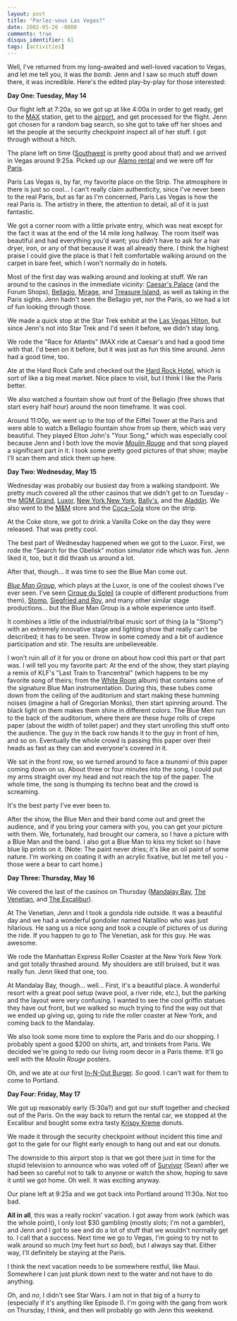 ```yaml
---
layout: post
title: "Parlez-vous Las Vegas?"
date: 2002-05-20 -0800
comments: true
disqus_identifier: 61
tags: [activities]
---
```

<!--markdownlint-disable MD036 -->
Well, I've returned from my long-awaited and well-loved vacation to
Vegas, and let me tell you, it was *the bomb*. Jenn and I saw so much
stuff down there, it was incredible. Here's the edited play-by-play for
those interested:

 **Day One: Tuesday, May 14**

 Our flight left at 7:20a, so we got up at like 4:00a in order to get
ready, get to the [MAX](http://www.tri-met.org/max/index.htm) station,
get to the [airport](http://www.flypdx.com/), and get processed for the
flight. Jenn got chosen for a random bag search, so she got to take off
her shoes and let the people at the security checkpoint inspect all of
her stuff. I got through without a hitch.

 The plane left on time ([Southwest](http://www.iflyswa.com/) is pretty
good about that) and we arrived in Vegas around 9:25a. Picked up our
[Alamo rental](http://www.alamo.com/) and we were off for
[Paris](http://www.parislv.com/).

 Paris Las Vegas is, by far, my favorite place on the Strip. The
atmosphere in there is just so cool... I can't really claim
authenticity, since I've never been to the real Paris, but as far as I'm
concerned, Paris Las Vegas is how the real Paris is. The artistry in
there, the attention to detail, all of it is just fantastic.

 We got a corner room with a little private entry, which was neat except
for the fact it was at the end of the 14 mile long hallway. The room
itself was beautiful and had everything you'd want; you didn't have to
ask for a hair dryer, iron, or any of that because it was all already
there. I think the highest praise I could give the place is that I felt
comfortable walking around on the carpet in bare feet, which I won't
normally do in hotels.

 Most of the first day was walking around and looking at stuff. We ran
around to the casinos in the immediate vicinity: [Caesar's
Palace](http://www.caesarspalace.com/) (and the Forum Shops),
[Bellagio](http://www.bellagiolasvegas.com/),
[Mirage](http://www.themirage.com/), and [Treasure
Island](http://www.treasureisland.com/), as well as taking in the Paris
sights. Jenn hadn't seen the Bellagio yet, nor the Paris, so we had a
lot of fun looking through those.

 We made a quick stop at the Star Trek exhibit at the [Las Vegas
Hilton](http://www.lv-hilton.com/), but since Jenn's not into Star Trek
and I'd seen it before, we didn't stay long.

 We rode the "Race for Atlantis" IMAX ride at Caesar's and had a good
time with that. I'd been on it before, but it was just as fun this time
around. Jenn had a good time, too.

 Ate at the Hard Rock Cafe and checked out the [Hard Rock
Hotel](http://www.hardrockhotel.com/), which is sort of like a big meat
market. Nice place to visit, but I think I like the Paris better.

 We also watched a fountain show out front of the Bellagio (free shows
that start every half hour) around the noon timeframe. It was cool.

 Around 11:00p, we went up to the top of the Eiffel Tower at the Paris
and were able to watch a Bellagio fountain show from up there, which was
very beautiful. They played Elton John's "Your Song," which was
especially cool because Jenn and I both love the movie *[Moulin
Rouge](http://www.amazon.com/exec/obidos/ASIN/B00005QZ7U/mhsvortex)* and
that song played a significant part in it. I took some pretty good
pictures of that show; maybe I'll scan them and stick them up here.

 **Day Two: Wednesday, May 15**

 Wednesday was probably our busiest day from a walking standpoint. We
pretty much covered all the other casinos that we didn't get to on
Tuesday - the [MGM Grand](http://www.mgmgrand.com/),
[Luxor](http://www.luxor.com), [New York New
York](http://www.nynyhotelcasino.com/),
[Bally's](http://www.ballyslv.com/), and the
[Aladdin](http://www.aladdincasino.com/). We also went to the
[M&M](http://www.mars.com/) store and the
[Coca-Cola](http://www.cocacola.com/) store on the strip.

 At the Coke store, we got to drink a Vanilla Coke on the day they were
released. That was pretty cool.

 The best part of Wednesday happened when we got to the Luxor. First, we
rode the "Search for the Obelisk" motion simulator ride which was fun.
Jenn liked it, too, but it did thrash us around a lot.

 After that, though... it was time to see the Blue Man come out.

 *[Blue Man Group](http://www.blueman.com)*, which plays at the Luxor,
is one of the coolest shows I've ever seen. I've seen [Cirque du
Soleil](http://www.cirquedusoleil.com/) (a couple of different
productions from them), [Stomp](http://www.stomponline.com/), [Siegfried
and Roy](http://www.mirage.com/pages/ent_seig.asp), and many other
similar stage productions... but the Blue Man Group is a whole
experience unto itself.

 It combines a little of the industrial/tribal music sort of thing (a la
"Stomp") with an extremely innovative stage and lighting show that
really can't be described; it has to be seen. Throw in some comedy and a
bit of audience participation and stir. The results are unbelieveable.

 I won't ruin all of it for you or drone on about how cool this part or
that part was. I will tell you my favorite part: At the end of the show,
they start playing a remix of KLF's "Last Train to Trancentral" (which
happens to be my favorite song of theirs; from the [White
Room](http://www.amazon.com/exec/obidos/ASIN/B000002VMN/mhsvortex)
album) that contains some of the signature Blue Man instrumentation.
During this, these tubes come down from the ceiling of the auditorium
and start making these humming noises (imagine a hall of Gregorian
Monks), then start spinning around. The black light on them makes them
shine in different colors. The Blue Men run to the back of the
auditorium, where there are these *huge* rolls of crepe paper (about the
width of toilet paper) and they start unrolling this stuff onto the
audience. The guy in the back row hands it to the guy in front of him,
and so on. Eventually the whole crowd is passing this paper over their
heads as fast as they can and everyone's covered in it.

 We sat in the front row, so we turned around to face a *tsunami* of
this paper coming down on us. About three or four minutes into the song,
I could put my arms straight over my head and not reach the top of the
paper. The whole time, the song is thumping its techno beat and the
crowd is screaming.

 It's the best party I've ever been to.

 After the show, the Blue Men and their band come out and greet the
audience, and if you bring your camera with you, you can get your
picture with them. We, fortunately, had brought our camera, so I have a
picture with a Blue Man and the band. I also got a Blue Man to kiss my
ticket so I have blue lip prints on it. (Note: The paint never dries;
it's like an oil paint of some nature. I'm working on coating it with an
acrylic fixative, but let me tell you - those were a bear to cart
home.)

 **Day Three: Thursday, May 16**

 We covered the last of the casinos on Thursday ([Mandalay
Bay](http://www.mandalaybay.com/), [The
Venetian](http://www.venetian.com/), and [The
Excalibur](http://www.excaliburlasvegas.com)).

 At The Venetian, Jenn and I took a gondola ride outside. It was a
beautiful day and we had a wonderful gondolier named Natallino who was
just hilarious. He sang us a nice song and took a couple of pictures of
us during the ride. If you happen to go to The Venetian, ask for this
guy. He was awesome.

 We rode the Manhattan Express Roller Coaster at the New York New York
and got totally thrashed around. My shoulders are still bruised, but it
was really fun. Jenn liked that one, too.

 At Mandalay Bay, though... well... First, it's a beautiful place. A
wonderful resort with a great pool setup (wave pool, a river ride,
etc.), but the parking and the layout were very confusing. I wanted to
see the cool griffin statues they have out front, but we walked so much
trying to find the way out that we ended up giving up, going to ride the
roller coaster at New York, and coming back to the Mandalay.

 We also took some more time to explore the Paris and do our shopping. I
probably spent a good $200 on shirts, art, and trinkets from Paris. We
decided we're going to redo our living room decor in a Paris theme.
It'll go well with the *Moulin Rouge* posters.

 Oh, and we ate at our first [In-N-Out
Burger](http://www.in-n-out.com/). *So* good. I can't wait for them to
come to Portland.

 **Day Four: Friday, May 17**

 We got up reasonably early (5:30a?) and got our stuff together and
checked out of the Paris. On the way back to return the rental car, we
stopped at the Excalibur and bought some extra tasty [Krispy
Kreme](http://www.krispykreme.com/) donuts.

 We made it through the security checkpoint without incident this time
and got to the gate for our flight early enough to hang out and eat our
donuts.

 The downside to this airport stop is that we got there just in time for
the stupid television to announce who was voted off of
[Survivor](http://www.cbs.com/primetime/survivor4/) (Sean) after we had
been so careful not to talk to anyone or watch the show, hoping to save
it until we got home. Oh well. It was exciting anyway.

 Our plane left at 9:25a and we got back into Portland around 11:30a.
Not too bad.

 **All in all**, this was a really rockin' vacation. I got away from
work (which was the whole point), I only lost $30 gambling (mostly
slots; I'm not a gambler), and Jenn and I got to see and do a lot of
stuff that we wouldn't normally get to. I call that a success. Next time
we go to Vegas, I'm going to try not to walk around so much (my feet
hurt *so bad*), but I always say that. Either way, I'll definitely be
staying at the Paris.

 I think the next vacation needs to be somewhere restful, like Maui.
Somewhere I can just plunk down next to the water and not have to do
anything.

 Oh, and *no*, I didn't see Star Wars. I am not in that big of a hurry
to (especially if it's anything like Episode I). I'm going with the gang
from work on Thursday, I think, and then will probably go with Jenn this
weekend.
